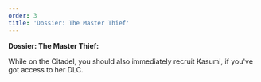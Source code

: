 ```yaml
---
order: 3
title: 'Dossier: The Master Thief'
---
```


**Dossier: The Master Thief:**

While on the Citadel, you should also immediately recruit Kasumi, if you've got access to her DLC.
